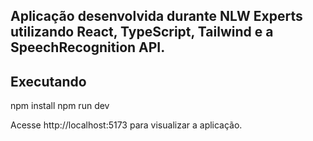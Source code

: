 ## Aplicação desenvolvida durante NLW Experts utilizando React, TypeScript, Tailwind e a SpeechRecognition API.

## Executando

npm install
npm run dev

Acesse http://localhost:5173 para visualizar a aplicação.
